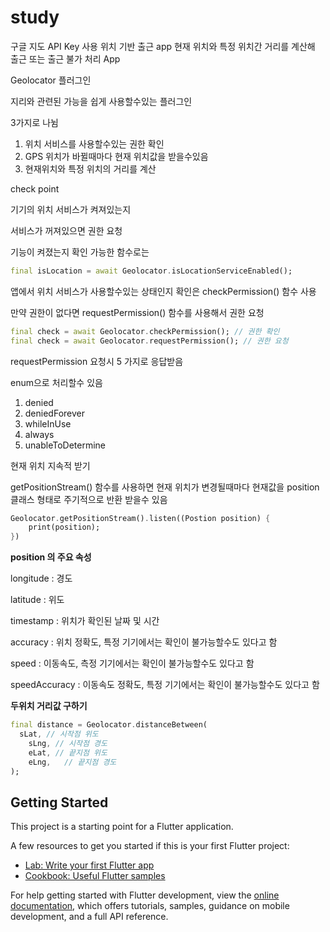 # study

구글 지도 API Key 사용 위치 기반 출근 app
현재 위치와 특정 위치간 거리를 계산해 출근 또는 출근 불가 처리 App

Geolocator 플러그인

지리와 관련된 가능을 쉽게 사용할수있는 플러그인

3가지로 나뉨

1. 위치 서비스를 사용할수있는 권한 확인
2. GPS 위치가 바뀔때마다 현재 위치값을 받을수있음
3. 현재위치와 특정 위치의 거리를 계산

check point

기기의 위치 서비스가 켜져있는지

서비스가 꺼져있으면 권한 요청

기능이 켜졌는지 확인 가능한 함수로는

```dart
final isLocation = await Geolocator.isLocationServiceEnabled();
```

앱에서 위치 서비스가 사용할수있는 상태인지 확인은 checkPermission() 함수 사용

만약 권한이 없다면 requestPermission() 함수를 사용해서 권한 요청

```dart
final check = await Geolocator.checkPermission(); // 권한 확인
final check = await Geolocator.requestPermission(); // 권한 요청
```

requestPermission 요청시 5 가지로 응답받음

enum으로 처리할수 있음

1. denied
2. deniedForever
3. whileInUse
4. always
5. unableToDetermine

현재 위치 지속적 받기

getPositionStream() 함수를 사용하면 현재 위치가 변경될때마다 현재값을 position 클래스 형태로 주기적으로 반환 받을수 있음

```dart
Geolocator.getPositionStream().listen((Postion position) {
	print(position);
})
```

**position 의 주요 속성**

longitude : 경도

latitude : 위도

timestamp : 위치가 확인된 날짜 및 시간

accuracy : 위치 정확도, 특정 기기에서는 확인이 불가능할수도 있다고 함

speed : 이동속도, 측정 기기에서는 확인이 불가능할수도 있다고 함

speedAccuracy : 이동속도 정확도, 특정 기기에서는 확인이 불가능할수도 있다고 함

**두위치 거리값 구하기**

```dart
final distance = Geolocator.distanceBetween(
  sLat, // 시작점 위도
	sLng, // 시작점 경도
	eLat, // 끝지점 위도
	eLng,	// 끝지점 경도
);
```

## Getting Started

This project is a starting point for a Flutter application.

A few resources to get you started if this is your first Flutter project:

- [Lab: Write your first Flutter app](https://docs.flutter.dev/get-started/codelab)
- [Cookbook: Useful Flutter samples](https://docs.flutter.dev/cookbook)

For help getting started with Flutter development, view the
[online documentation](https://docs.flutter.dev/), which offers tutorials,
samples, guidance on mobile development, and a full API reference.
